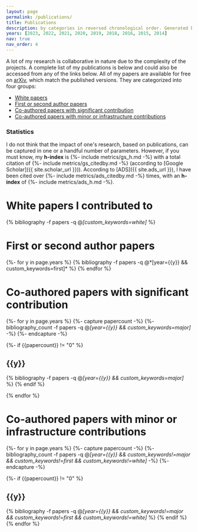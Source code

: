 ```yaml
---
layout: page
permalink: /publications/
title: Publications
description: by categories in reversed chronological order. Generated by NASA ADS with jekyll-scholar.
years: [2023, 2022, 2021, 2020, 2019, 2018, 2016, 2015, 2014]
nav: true
nav_order: 4
---
```


A lot of my research is collaborative in nature due to the complexity of the projects.
A complete list of my publications is below and could also be accessed from any of the links below.
All of my papers are available for free on [arXiv][arxiv_url], which match the published versions. They are categorized into four groups:

- [White papers](#white)
- [First or second author papers](#firstauthor)
- [Co-authored papers with significant contribution](#coauthor-major)
- [Co-authored papers with minor or infrastructure contributions](#coauthor-infra)

### Statistics

I do not think that the impact of one's research, based on publications, can be captured in one or a handful number of parameters.
However, if you must know, my **h-index** is {%- include metrics/gs_h.md -%} with a total citation of {%- include metrics/gs_citedby.md -%} (according to [Google Scholar]({{ site.scholar_url }})). According to [ADS]({{ site.ads_url }}), I have been cited over {%- include metrics/ads_citedby.md -%} times, with an **h-index** of {%- include metrics/ads_h.md -%}.

[arxiv_url]: https://arxiv.org/search/?query=kannawadi&searchtype=author&abstracts=show&order=-announced_date_first&size=50




<!-- _pages/publications.md -->
<div class="publications">

<a name="white">
<h1>White papers I contributed to</h1>
</a>

{% bibliography -f papers -q @*[custom_keywords=white]* %}

<a name="firstauthor">
<h1>First or second author papers</h1>
</a>
{%- for y in page.years %}
  {% bibliography -f papers -q @*[year={{y}} && custom_keywords=first]* %}
{% endfor %}

<a name="coauthor-major">
<h1>Co-authored papers with significant contribution</h1>
</a>

{%- for y in page.years %}
  {%- capture papercount -%}
    {%- bibliography_count -f papers -q @*[year={{y}} && custom_keywords=major]* -%}
  {%- endcapture -%}

  {%- if {{papercount}} != "0"  %}
    <h2 class="year">{{y}}</h2>
    {% bibliography -f papers -q @*[year={{y}} && custom_keywords=major]* %}
  {% endif %}

{% endfor %}

<a name="coauthor-infra">
<h1>Co-authored papers with minor or infrastructure contributions</h1>
</a>

{%- for y in page.years %}
  {%- capture papercount -%}
    {%- bibliography_count -f papers -q @*[year={{y}} && custom_keywords!=major && custom_keywords!=first && custom_keywords!=white]* -%}
  {%- endcapture -%}

  {%- if {{papercount}} != "0"  %}
    <h2 class="year">{{y}}</h2>
    {% bibliography -f papers -q @*[year={{y}} && custom_keywords!=major && custom_keywords!=first && custom_keywords!=white]* %}
  {% endif %}
{% endfor %}

</div>
